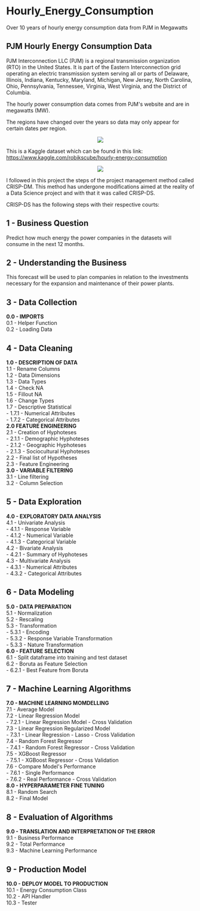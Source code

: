# Hourly_Energy_Consumption
Over 10 years of hourly energy consumption data from PJM in Megawatts

## PJM Hourly Energy Consumption Data

PJM Interconnection LLC (PJM) is a regional transmission organization (RTO) in the United States. It is part of the Eastern Interconnection grid operating an electric transmission system serving all or parts of Delaware, Illinois, Indiana, Kentucky, Maryland, Michigan, New Jersey, North Carolina, Ohio, Pennsylvania, Tennessee, Virginia, West Virginia, and the District of Columbia.

The hourly power consumption data comes from PJM's website and are in megawatts (MW).

The regions have changed over the years so data may only appear for certain dates per region.

<p align="center">
  <img src="https://github.com/panambY/Hourly_Energy_Consumption/blob/master/image/PJM_Energy_Cosumption.png">
</p>

This is a Kaggle dataset which can be found in this link: https://www.kaggle.com/robikscube/hourly-energy-consumption

<p align="center">
  <img src="https://github.com/panambY/Hourly_Energy_Consumption/blob/master/image/power_electric_plant.jpg">
</p>

I followed in this project the steps of the project management method called CRISP-DM. This method has undergone modifications aimed at the reality of a Data Science project and with that it was called CRISP-DS.

CRISP-DS has the following steps with their respective courts:

## 1 - Business Question
Predict how much energy the power companies in the datasets will consume in the next 12 months.<br>
## 2 - Understanding the Business
This forecast will be used to plan companies in relation to the investments necessary for the expansion and maintenance of their power plants. <br>
## 3 - Data Collection
**0.0 - IMPORTS** <br>
	0.1 - Helper Function <br>
	0.2 - Loading Data <br>
## 4 - Data Cleaning
**1.0 - DESCRIPTION OF DATA** <br>
	1.1 - Rename Columns <br>
	1.2 - Data Dimensions <br>
	1.3 - Data Types <br>
	1.4 - Check NA <br>
	1.5 - Fillout NA <br>
	1.6 - Change Types <br>
	1.7 - Descriptive Statistical <br>
		- 1.7.1 - Numerical Attributes <br>
		- 1.7.2 - Categorical Attributes <br>
**2.0 FEATURE ENGINEERING** <br>
	2.1 - Creation of Hyphoteses <br>
		- 2.1.1 - Demographic Hyphoteses <br>
		- 2.1.2 - Geographic Hyphoteses <br>
		- 2.1.3 - Sociocultural Hyphoteses <br>
	2.2 - Final list of Hypotheses <br>
	2.3 - Feature Engineering <br>
**3.0 - VARIABLE FILTERING** <br>
	3.1 - Line filtering <br>
	3.2 - Column Selection <br>
## 5 - Data Exploration
**4.0 - EXPLORATORY DATA ANALYSIS** <br>
	4.1 - Univariate Analysis <br>
		- 4.1.1 - Response Variable <br>
		- 4.1.2 - Numerical Variable <br>
		- 4.1.3 - Categorical Variable <br>
	4.2 - Bivariate Analysis <br>
		- 4.2.1 - Summary of Hyphoteses <br>
	4.3 - Multivariate Analysis <br>
		- 4.3.1 - Numerical Attributes <br>
		- 4.3.2 - Categorical Attributes <br>
## 6 - Data Modeling
**5.0 - DATA PREPARATION** <br>
	5.1 - Normalization <br>
	5.2 - Rescaling <br>
	5.3 - Transformation <br>
		- 5.3.1 - Encoding <br>
		- 5.3.2 - Response Variable Transformation <br>
		- 5.3.3 - Nature Transformation <br>
**6.0 - FEATURE SELECTION** <br>
	6.1 - Split dataframe into training and test dataset <br>
	6.2 - Boruta as Feature Selection <br>
		- 6.2.1 - Best Feature from Boruta  <br>
## 7 - Machine Learning Algorithms
**7.0 - MACHINE LEARNING MOMDELLING** <br>
	7.1 - Average Model <br>
	7.2 - Linear Regression Model <br>
		- 7.2.1 - Linear Regression Model - Cross Validation <br>
	7.3 - Linear Regression Regularized Model <br>
		- 7.3.1 - Linear Regression - Lasso - Cross Validation <br>
	7.4 - Random Forest Regressor <br>
		- 7.4.1 - Random Forest Regressor - Cross Validation <br>
	7.5 - XGBoost Regressor <br>
		- 7.5.1 - XGBoost Regressor - Cross Validation <br>
	7.6 - Compare Model's Performance <br>
		- 7.6.1 - Single Performance <br>
		- 7.6.2 - Real Performance - Cross Validation <br>
**8.0 - HYPERPARAMETER FINE TUNING** <br>
	8.1 - Random Search <br>
	8.2 - Final Model <br>
## 8 - Evaluation of Algorithms
**9.0 - TRANSLATION AND INTERPRETATION OF THE ERROR** <br>
	9.1 - Business Performance <br>
	9.2 - Total Performance <br>
	9.3 - Machine Learning Performance <br>
## 9 - Production Model
**10.0 - DEPLOY MODEL TO PRODUCTION** <br>
	10.1 - Energy Consumption Class <br>
	10.2 - API Handler <br>
	10.3 - Tester <br>
